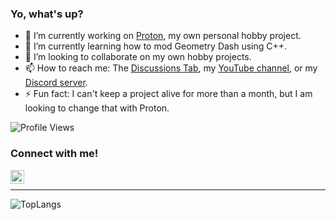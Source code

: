 ### Yo, what's up?

<!--
**TechStudent11/techstudent11** is a ✨ _special_ ✨ repository because its `README.md` (this file) appears on your GitHub profile.

Here are some ideas to get you started:
-->

- 🔭 I’m currently working on [Proton](https://github.com/ProtonDesigner), my own personal hobby project.
- 🌱 I’m currently learning how to mod Geometry Dash using C++.
- 👯 I’m looking to collaborate on my own hobby projects.
- 📫 How to reach me: The [Discussions Tab](https://github.com/TechStudent11/techstudent11/discussions), my [YouTube channel](https://www.youtube.com/@techstudent11), or my [Discord server](https://discord.gg/xvACqqYDer).
- ⚡ Fun fact: I can't keep a project alive for more than a month, but I am looking to change that with Proton.
<img src="https://komarev.com/ghpvc/?username=TechStudent10" alt="Profile Views" />

### Connect with me!

<img align="left" alt="Youtube | YouTube" width="22px" src="https://svgshare.com/i/d5w.svg" />

<br />

---

![TopLangs](https://github-readme-stats.vercel.app/api/top-langs/?username=TechStudent10&layout=compact&langs_count=100&hide=assembly)

